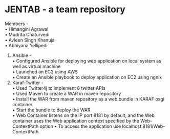 
JENTAB - a team repository
===========================
Members -<br/>
•	Himangini Agrawal<br/>
•	Mudrita Chaturvedi<br/>
•	Avleen Singh Khanuja<br/>
•	Abhiyana Yellipedi<br/>

1. Ansible -<br/>
•	Configured Ansible for deploying web application on local system as well as virtual machine<br/>
•	Launched an EC2 using AWS<br/>
•	Create an Ansible playbook to deploy application on EC2 using ngnix<br/>
2. Karaf-Twitter - <br/>
•	Used Twitter4j to implement 8 twitter APIs<br/>
•	Used Maven to create a WAR in maven repository<br/>
•	Install the WAR from maven repository as a web bundle in KARAF osgi container<br/>
•	Start the bundle to deploy the WAR<br/>
•	Web Container listens on the IP port 8181 by default, and the Web container uses the Web application context specified by the Web-ContextPath option
•	To access the application use localhost:8181/Web-ContextPath<br/>
